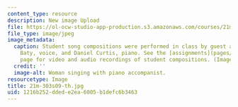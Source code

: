 ```yaml
---
content_type: resource
description: New image Upload
file: https://ol-ocw-studio-app-production.s3.amazonaws.com/courses/21m-303-writing-in-tonal-forms-i-spring-2009/1216b252ddede2ea6005b1defc6b3463_21m-303s09-th.jpg
file_type: image/jpeg
image_metadata:
  caption: Student song compositions were performed in class by guest artists Janna
    Baty, voice, and Daniel Curtis, piano. See the [assignments](pages/assignments)
    page for video and audio recordings of student compositions. (Image by MIT OpenCourseWare.)
  credit: ''
  image-alt: Woman singing with piano accompanist.
resourcetype: Image
title: 21m-303s09-th.jpg
uid: 1216b252-dded-e2ea-6005-b1defc6b3463
---
```

